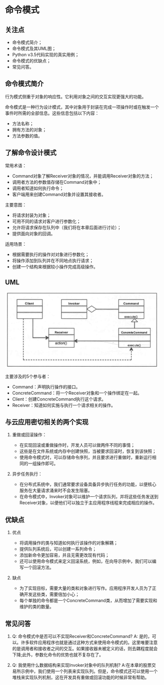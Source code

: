 # 命令模式

## 关注点

- 命令模式简介；
- 命令模式及其UML图；
- Python v3.5代码实现的真实用例；
- 命令模式的优缺点；
- 常见问答。

## 命令模式简介

行为模式侧重于对象的响应性。它利用对象之间的交互实现更强大的功能。

命令模式是一种行为设计模式，其中对象用于封装在完成一项操作时或在触发一个事件时所需的全部信息。这些信息包括以下内容：

- 方法名称；
- 拥有方法的对象；
- 方法参数的值。

## 了解命令设计模式

常用术语：

- Command对象了解Receiver对象的情况，并能调用Receiver对象的方法；
- 调用者方法的参数值存储在Command对象中；
- 调用者知道如何执行命令；
- 客户端用来创建Command对象并设置其接收者。

主要意图：

- 将请求封装为对象；
- 可用不同的请求对客户进行参数化；
- 允许将请求保存在队列中（我们将在本章后面进行讨论）；
- 提供面向对象的回调。

适用场景：

- 根据需要执行的操作对对象进行参数化；
- 将操作添加到队列并在不同地点执行请求；
- 创建一个结构来根据较小操作完成高级操作。

## UML

![UML图](./img/UML.png)

主要涉及的5个参与者：

- Command：声明执行操作的接口。
- ConcreteCommand：将一个Receiver对象和一个操作绑定在一起。
- Client：创建ConcreteCommand执行这个请求。
- Receiver：知道如何实施与执行一个请求相关的操作。

## 与云应用密切相关的两个实现

1. 重做或回滚操作：

    - 在实现回滚或重做操作时，开发人员可以做两件不同的事情；
    - 这些是在文件系统或内存中创建快照，当被要求回滚时，恢复到该快照；
    - 使用命令模式时，可以存储命令序列，并且要求进行重做时，重新运行相同的一组操作即可。

2. 异步任务执行：

    - 在分布式系统中，我们通常要求设备具备异步执行任务的功能，以便核心服务在大量请求涌来时不会发生阻塞。
    - 在命令模式中，Invoker对象可以维护一个请求队列，并将这些任务发送到Receiver对象，以便他们可以独立于主应用程序线程来完成相应的操作。

## 优缺点

1. 优点

    - 将调用操作的类与知道如何执行该操作的对象解耦；
    - 提供队列系统后，可以创建一系列命令；
    - 添加新命令更加容易，并且无需更改现有代码；
    - 还可以使用命令模式来定义回滚系统，例如，在向导示例中，我们可以编写一个回滚方法。

2. 缺点

     - 为了实现目标，需要大量的类和对象进行写作。应用程序开发人员为了正确开发这些类，需要倍加小心；
     - 每个单独的命令都是一个ConcreteCommand类，从而增加了需要实现和维护的类的数量。

## 常见问答

1. Q: 命令模式中是否可以不实现Receiver和ConcreteCommand?
    A: 是的，可以。许多软件应用程序也就是通过这种方式来使用命令模式的。这里唯要注意的是调用者和接收者之间的交互。如果接收器未被定义的话，则去耦程度就会下降;此外，参数化命令的优势也就不复存在了。

2. Q: 我使用什么数据结构来实现Invoker对象中的队列机制?
    A:在本章的股票交易所示例中，我们使用一个列表来实现队列。但是，命令模式还可以使用一个堆栈来实现队列机制，这在开发具有重做或回滚功能的时候非常有帮助。

